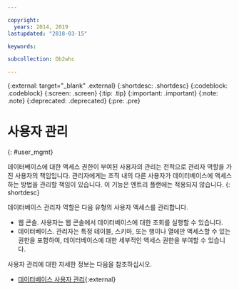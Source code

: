 ```yaml
---

copyright:
  years: 2014, 2019
lastupdated: "2018-03-15"

keywords:

subcollection: Db2whc

---
```


<!-- Attribute definitions --> 
{:external: target="_blank" .external}
{:shortdesc: .shortdesc}
{:codeblock: .codeblock}
{:screen: .screen}
{:tip: .tip}
{:important: .important}
{:note: .note}
{:deprecated: .deprecated}
{:pre: .pre}

# 사용자 관리
{: #user_mgmt}

데이터베이스에 대한 액세스 권한이 부여된 사용자의 관리는 전적으로 관리자 역할을 가진 사용자의 책임입니다. 관리자에게는 조직 내의 다른 사용자가 데이터베이스에 액세스하는 방법을 관리할 책임이 있습니다. 이 기능은 엔트리 플랜에는 적용되지 않습니다.
{: shortdesc}

데이터베이스 관리자 역할은 다음 유형의 사용자 액세스를 관리합니다. 
* 웹 콘솔. 사용자는 웹 콘솔에서 데이터베이스에 대한 조회를 실행할 수 있습니다.
* 데이터베이스. 관리자는 특정 테이블, 스키마, 또는 행이나 열에만 액세스할 수 있는 권한을 포함하여, 데이터베이스에 대한 세부적인 액세스 권한을 부여할 수 있습니다. 

사용자 관리에 대한 자세한 정보는 다음을 참조하십시오. 
- [데이터베이스 사용자 관리](https://www.ibm.com/support/knowledgecenter/SS6NHC/com.ibm.swg.im.dashdb.security.doc/doc/user_mgmnt.html){:external}
